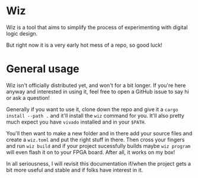 # Wiz

Wiz is a tool that aims to simplify the process of experimenting with digital logic design.

But right now it is a very early hot mess of a repo, so good luck!

# General usage

Wiz isn't officially distributed yet, and won't for a bit longer. If you're here anyway and interested in using it, feel free to open a GitHub issue to say hi or ask a question!

Generally if you want to use it, clone down the repo and give it a `cargo install --path .` and it'll install the `wiz` command for you. It'll also pretty much expect you have `vivado` installed and in your `$PATH`.

You'll then want to make a new folder and in there add your source files and create a `wiz.toml` and put the right stuff in there. Then cross your fingers and run `wiz build` and if your project sucessfully builds maybe `wiz program` will even flash it on to your FPGA board. After all, it works on my box!

In all seriousness, I will revisit this documentation if/when the project gets a bit more useful and stable and if folks have interest in it.
